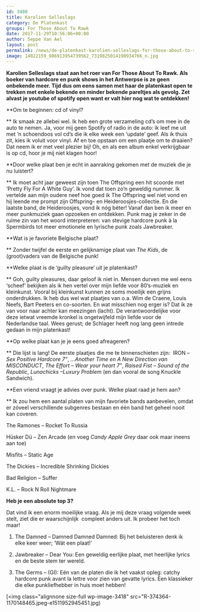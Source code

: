 ```yaml
---
id: 3408
title: Karolien Selleslags 
category: De Platenkast
groups: For Those About To Rawk
date: 2017-11-29T10:56:06+00:00
author: Seppe Van Ael
layout: post
permalink: /news/de-platenkast-karolien-selleslags-for-those-about-to-rawk/
image: 14022159_986913954739562_7319825014190934766_n.jpg
---
```

**Karolien Selleslags staat aan het roer van For Those About To Rawk. Als boeker van hardcore en punk shows in het Antwerpse is ze geen onbekende meer. Tijd dus om eens samen met haar de platenkast open te trekken met enkele bekende en minder bekende pareltjes als gevolg. Zet alvast je youtube of spotify open want er valt hier nog wat te ontdekken!**

**Om te beginnen: cd of vinyl?
  
** Ik smaak ze allebei wel. Ik heb een grote verzameling cd’s om mee in de auto te nemen. Ja, voor mij geen Spotify of radio in de auto: ik leef me uit met ’n schoendoos vol cd’s die ik elke week een ‘update’ geef. Als ik thuis zit, kies ik voluit voor vinyl. Af en toe opstaan om een plaatje om te draaien? Dat neem ik er met veel plezier bij! Oh, en als een album enkel verkrijgbaar is op cd, hoor je mij niet klagen hoor!

**Door welke plaat ben je echt in aanraking gekomen met de muziek die je nu luistert?
  
** Ik moet acht jaar geweest zijn toen The Offspring een hit scoorde met ‘Pretty Fly For A White Guy’. Ik vond dat toen zo’n geweldig nummer. Ik vertelde aan mijn oudere neef hoe goed ik The Offspring wel niet vond en hij leende me prompt zijn Offspring- en Heideroosjes-collectie. En die laatste band, de Heideroosjes, vond ik nóg béter! Vanaf dan ben ik meer en meer punkmuziek gaan opzoeken en ontdekken. Punk mag je zeker in de ruime zin van het woord interpreteren: van stevige hardcore punk à la Spermbirds tot meer emotionele en lyrische punk zoals Jawbreaker.

**Wat is je favoriete Belgische plaat?
  
** Zonder twijfel de eerste en gelijknamige plaat van _The Kids_, de (groot)vaders van de Belgische punk!

**Welke plaat is de ‘guilty pleasure’ uit je platenkast?
  
** Goh, guilty pleasures, daar geloof ik niet in. Mensen durven me wel eens ‘scheef’ bekijken als ik hen vertel over mijn liefde voor 80’s-muziek en kleinkunst. Vooral bij kleinkunst kunnen ze soms moeilijk een grijns onderdrukken. Ik heb dus wel wat plaatjes van o.a. Wim de Craene, Louis Neefs, Bart Peeters en co-soorten. En wat misschien nog erger is? Dat ik ze van voor naar achter kan meezingen (lacht). De verantwoordelijke voor deze ietwat vreemde kronkel is ongetwijfeld mijn liefde voor de Nederlandse taal. Wees gerust; de Schlager heeft nog lang geen intrede gedaan in mijn platenkast!

**Op welke plaat kan je je eens goed afreageren?
  
** Die lijst is lang! De eerste plaatjes die me te binnenschieten zijn:  IRON _– Sex Positive Hardcore 7”_, _&#8230;Another Time en A New Direction van MISCONDUCT_, _The Effort – Wear your heart 7”_, _Raised Fist – Sound of the Republic_, _Lunachicks –Luxury Problem_ (en dan vooral de song Knuckle Sandwich)_._ 

**Een vriend vraagt je advies over punk. Welke plaat raad je hem aan?
  
** Ik zou hem een aantal platen van mijn favoriete bands aanbevelen, omdat er zóveel verschillende subgenres bestaan en één band het geheel nooit kan coveren.

The Ramones – Rocket To Russia

Hüsker Dü – Zen Arcade (en voeg _Candy Apple Grey_ daar ook maar ineens aan toe)

Misfits – Static Age

The Dickies – Incredible Shrinking Dickies

Bad Religion – Suffer

K.L. – Rock N Roll Nightmare

**Heb je een absolute top 3?**

Dat vind ik een enorm moeilijke vraag. Als je mij deze vraag volgende week stelt, ziet die er waarschijnlijk  compleet anders uit. Ik probeer het toch maar!

1. The Damned – Damned Damned Damned: Bij het beluisteren denk ik elke keer weer; ‘Wát een plaat!’

2. Jawbreaker – Dear You: Een geweldig eerlijke plaat, met heerlijke lyrics en de beste stem ter wereld.

3. The Germs – (GI): Eén van de platen die ik het vaakst opleg: catchy hardcore punk avant la lettre voor zien van gevatte lyrics. Een klassieker die elke punkliefhebber in huis moet hebben!

[<img class="alignnone size-full wp-image-3418" src="R-374364-1170148465.jpeg-e1511952945451.jpg)